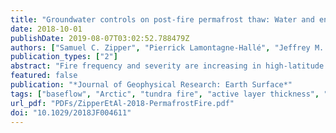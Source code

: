 ```yaml
---
title: "Groundwater controls on post-fire permafrost thaw: Water and energy balance effects"
date: 2018-10-01
publishDate: 2019-08-07T03:02:52.788479Z
authors: ["Samuel C. Zipper", "Pierrick Lamontagne‐Hallé", "Jeffrey M. McKenzie", "Adrian V. Rocha"]
publication_types: ["2"]
abstract: "Fire frequency and severity are increasing in high-latitude regions, but the degree to which groundwater flow impacts the response of permafrost to fire remains poorly understood. Here we use the Anaktuvuk River Fire (Alaska, USA) as an example for simulating groundwater-permafrost interactions following fire. We identify key thermal and hydrologic parameters controlling permafrost response to fire both with and without groundwater flow, and separate the relative influence of changes to the water and energy balances on active layer thickness. Our results show that mineral soil porosity, which influences the bulk subsurface thermal conductivity, is a key parameter controlling active layer response to fire in both the absence and presence of groundwater flow. However, including groundwater flow in models increases the perceived importance of subsurface hydrologic properties, such as the soil permeability, and decreases the perceived importance of subsurface thermal properties, such as the thermal conductivity of soil solids. Furthermore, we demonstrate that changes to the energy balance (increased soil temperature) drive increased active layer thickness following fire, while changes to the water balance (decreased groundwater recharge) lead to reduced landscape-scale variability in active layer thickness and groundwater discharge to surface water features such as streams. These results indicate that explicit consideration of groundwater flow is critical to understanding how permafrost environments respond to fire."
featured: false
publication: "*Journal of Geophysical Research: Earth Surface*"
tags: ["baseflow", "Arctic", "tundra fire", "active layer thickness", "base flow", "arctic", "groundwater modeling", "Long-Term Ecological Research (LTER) network"]
url_pdf: "PDFs/ZipperEtAl-2018-PermafrostFire.pdf"
doi: "10.1029/2018JF004611"
---
```


